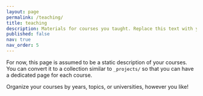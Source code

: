 ```yaml
---
layout: page
permalink: /teaching/
title: teaching
description: Materials for courses you taught. Replace this text with your description.
published: false
nav: true
nav_order: 5
---
```


For now, this page is assumed to be a static description of your courses. You can convert it to a collection similar to `_projects/` so that you can have a dedicated page for each course.

Organize your courses by years, topics, or universities, however you like!
